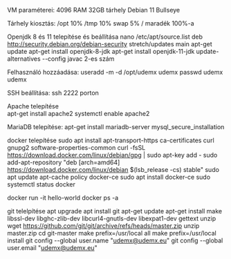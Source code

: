 VM paraméterei:
4096 RAM
32GB tárhely
Debian 11 Bullseye

Tárhely kiosztás:
/opt 10%
/tmp 10%
swap 5%
/ maradék 100%-a

Openjdk 8 és 11 telepítése és beállítása
nano /etc/apt/source.list
	deb http://security.debian.org/debian-security stretch/updates main
apt-get update
apt-get install openjdk-8-jdk
apt-get install openjdk-11-jdk
update-alternatives --config javac
	2-es szám
	
Felhasználó hozzáadása:
useradd -m -d /opt/udemx udemx
passwd udemx
	udemx

SSH beállítása: 
ssh 2222 porton

Apache telepítése	
apt-get install apache2
systemctl enable apache2

MariaDB telepítése:
apt-get install mariadb-server
mysql_secure_installation

docker telepítése
sudo apt install apt-transport-https ca-certificates curl gnupg2 software-properties-common
curl -fsSL https://download.docker.com/linux/debian/gpg | sudo apt-key add -
sudo add-apt-repository "deb [arch=amd64] https://download.docker.com/linux/debian $(lsb_release -cs) stable"
sudo apt update
apt-cache policy docker-ce
sudo apt install docker-ce
sudo systemctl status docker

docker run -it hello-world 
docker ps -a 

git telelpítése
apt upgrade
apt install git
apt-get update
apt-get install make libssl-dev libghc-zlib-dev libcurl4-gnutls-dev libexpat1-dev gettext unzip
wget  https://github.com/git/git/archive/refs/heads/master.zip
unzip master.zip
cd git-master
make prefix=/usr/local all
make prefix=/usr/local install
git config --global user.name "udemx@udemx.eu"
git config --global user.email "udemx@udemx.eu"


